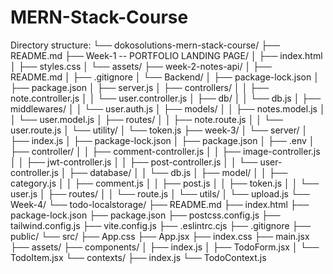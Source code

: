 # MERN-Stack-Course

Directory structure:
└── dokosolutions-mern-stack-course/
    ├── README.md
    ├── Week-1 -- PORTFOLIO LANDING PAGE/
    │   ├── index.html
    │   ├── styles.css
    │   └── assets/
    ├── week-2-notes-api/
    │   ├── README.md
    │   ├── .gitignore
    │   └── Backend/
    │       ├── package-lock.json
    │       ├── package.json
    │       ├── server.js
    │       ├── controllers/
    │       │   ├── note.controller.js
    │       │   └── user.controller.js
    │       ├── db/
    │       │   └── db.js
    │       ├── middlewares/
    │       │   └── user.auth.js
    │       ├── models/
    │       │   ├── notes.model.js
    │       │   └── user.model.js
    │       ├── routes/
    │       │   ├── note.route.js
    │       │   └── user.route.js
    │       └── utility/
    │           └── token.js
    ├── week-3/
    │   └── server/
    │       ├── index.js
    │       ├── package-lock.json
    │       ├── package.json
    │       ├── .env
    │       ├── controller/
    │       │   ├── comment-controller.js
    │       │   ├── image-controller.js
    │       │   ├── jwt-controller.js
    │       │   ├── post-controller.js
    │       │   └── user-controller.js
    │       ├── database/
    │       │   └── db.js
    │       ├── model/
    │       │   ├── category.js
    │       │   ├── comment.js
    │       │   ├── post.js
    │       │   ├── token.js
    │       │   └── user.js
    │       ├── routes/
    │       │   └── route.js
    │       └── utils/
    │           └── upload.js
    └── Week-4/
        └── todo-localstorage/
            ├── README.md
            ├── index.html
            ├── package-lock.json
            ├── package.json
            ├── postcss.config.js
            ├── tailwind.config.js
            ├── vite.config.js
            ├── .eslintrc.cjs
            ├── .gitignore
            ├── public/
            └── src/
                ├── App.css
                ├── App.jsx
                ├── index.css
                ├── main.jsx
                ├── assets/
                ├── components/
                │   ├── index.js
                │   ├── TodoForm.jsx
                │   └── TodoItem.jsx
                └── contexts/
                    ├── index.js
                    └── TodoContext.js
